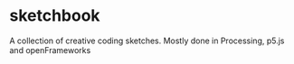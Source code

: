 # sketchbook
A collection of creative coding sketches. Mostly done in Processing, p5.js and openFrameworks

